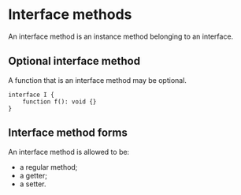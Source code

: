 # Interface methods

An interface method is an instance method belonging to an interface.

## Optional interface method

A function that is an interface method may be optional.

```
interface I {
    function f(): void {}
}
```

## Interface method forms

An interface method is allowed to be:

* a regular method;
* a getter;
* a setter.